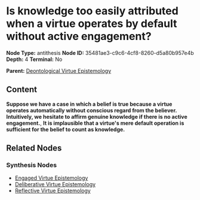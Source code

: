 # Is knowledge too easily attributed when a virtue operates by default without active engagement?

**Node Type:** antithesis
**Node ID:** 35481ae3-c9c6-4cf8-8260-d5a80b957e4b
**Depth:** 4
**Terminal:** No

**Parent:** [Deontological Virtue Epistemology](deontological-virtue-epistemology-synthesis-4c11de9c-df4d-4337-83f5-ed8aaf99f67b.md)

## Content

**Suppose we have a case in which a belief is true because a virtue operates automatically without conscious regard from the believer. Intuitively, we hesitate to affirm genuine knowledge if there is no active engagement.**, **It is implausible that a virtue's mere default operation is sufficient for the belief to count as knowledge.**

## Related Nodes

### Synthesis Nodes

- [Engaged Virtue Epistemology](engaged-virtue-epistemology-synthesis-63d894ac-3034-49b3-9720-638fe022c934.md)
- [Deliberative Virtue Epistemology](deliberative-virtue-epistemology-synthesis-91d42f0c-3ce0-4bf7-b4fe-ef4ca812be2c.md)
- [Reflective Virtue Epistemology](reflective-virtue-epistemology-synthesis-75aa2ca2-a2d4-4769-be7b-e8e92ca8caf4.md)

